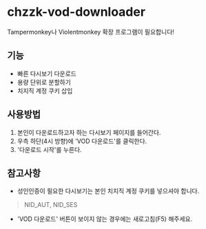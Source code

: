 # chzzk-vod-downloader
Tampermonkey나 Violentmonkey 확장 프로그램이 필요합니다!

## 기능
- 빠른 다시보기 다운로드
- 용량 단위로 분할하기
- 치지직 계정 쿠키 삽입

## 사용방법
1. 본인이 다운로드하고자 하는 다시보기 페이지를 들어간다.
2. 우측 하단(4시 방향)에 'VOD 다운로드'를 클릭한다.
3. '다운로드 시작'를 누른다.

## 참고사항
- 성인인증이 필요한 다시보기는 본인 치지직 계정 쿠키를 넣으셔야 합니다.
> NID_AUT, NID_SES
- 'VOD 다운로드' 버튼이 보이지 않는 경우에는 새로고침(F5) 해주세요.


